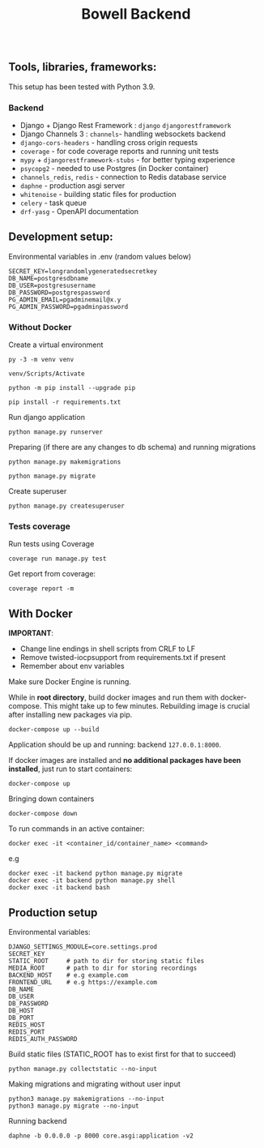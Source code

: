 <div align="center" style="padding-bottom: 10px">
    <h1>Bowell Backend</h1>
    <img src="https://img.shields.io/badge/Python-14354C?style=for-the-badge&logo=python&logoColor=white" alt=""/>
    <img src="https://img.shields.io/badge/Django-092E20?style=for-the-badge&logo=django&logoColor=white" alt=""/>
    <img src="https://img.shields.io/badge/DJANGO-REST-ff1709?style=for-the-badge&logo=django&logoColor=white&color=ff1709&labelColor=gray" alt=""/>
    <img src="https://img.shields.io/badge/Celery-8C9A41?&style=for-the-badge&logo=celery&logoColor=Awhite" alt=""/>
    <img src="https://img.shields.io/badge/PostgreSQL-316192?style=for-the-badge&logo=postgresql&logoColor=white" alt=""/>
    <img src="https://img.shields.io/badge/redis-%23DD0031.svg?&style=for-the-badge&logo=redis&logoColor=white" alt=""/>
    <img src="https://img.shields.io/badge/Docker-008FCC?style=for-the-badge&logo=docker&logoColor=white" alt=""/>
</div>

## Tools, libraries, frameworks:

This setup has been tested with Python 3.9.

### Backend

- Django + Django Rest Framework : `django` `djangorestframework`
- Django Channels 3 : `channels`- handling websockets backend
- `django-cors-headers` - handling cross origin requests
- `coverage` - for code coverage reports and running unit tests
- `mypy` + `djangorestframework-stubs` - for better typing experience
- `psycopg2` - needed to use Postgres (in Docker container)
- `channels_redis`, `redis` - connection to Redis database service
- `daphne` - production asgi server
- `whitenoise` - building static files for production
- `celery` - task queue
- `drf-yasg` - OpenAPI documentation

## Development setup:

Environmental variables in .env (random values below)

```
SECRET_KEY=longrandomlygeneratedsecretkey
DB_NAME=postgresdbname
DB_USER=postgresusername
DB_PASSWORD=postgrespassword
PG_ADMIN_EMAIL=pgadminemail@x.y
PG_ADMIN_PASSWORD=pgadminpassword
```

### Without Docker

Create a virtual environment

```shell script
py -3 -m venv venv

venv/Scripts/Activate

python -m pip install --upgrade pip

pip install -r requirements.txt
```

Run django application

```shell script
python manage.py runserver
```

Preparing (if there are any changes to db schema) and running migrations

```shell script
python manage.py makemigrations

python manage.py migrate
```

Create superuser

```shell script
python manage.py createsuperuser
```

### Tests coverage

Run tests using Coverage

```shell script
coverage run manage.py test
```

Get report from coverage:

```shell script
coverage report -m
```

## With Docker

**IMPORTANT**:

- Change line endings in shell scripts from CRLF to LF
- Remove twisted-iocpsupport from requirements.txt if present
- Remember about env variables

Make sure Docker Engine is running.

While in **root directory**, build docker images and run them with docker-compose. This might take up to few minutes.
Rebuilding image is crucial after installing new packages via pip.

```shell script
docker-compose up --build
```

Application should be up and running: backend `127.0.0.1:8000`.

If docker images are installed and **no additional packages have been installed**, just run to start containers:

```shell script
docker-compose up
```

Bringing down containers

```shell script
docker-compose down
```

To run commands in an active container:

```shell script
docker exec -it <container_id/container_name> <command>
```

e.g

```shell
docker exec -it backend python manage.py migrate
docker exec -it backend python manage.py shell
docker exec -it backend bash
```

## Production setup

Environmental variables:

```
DJANGO_SETTINGS_MODULE=core.settings.prod
SECRET_KEY
STATIC_ROOT     # path to dir for storing static files
MEDIA_ROOT      # path to dir for storing recordings 
BACKEND_HOST    # e.g example.com
FRONTEND_URL    # e.g https://example.com
DB_NAME
DB_USER
DB_PASSWORD
DB_HOST
DB_PORT
REDIS_HOST
REDIS_PORT
REDIS_AUTH_PASSWORD
```

Build static files (STATIC_ROOT has to exist first for that to succeed)

```shell
python manage.py collectstatic --no-input
```

Making migrations and migrating without user input

```shell
python3 manage.py makemigrations --no-input
python3 manage.py migrate --no-input
```

Running backend

```shell
daphne -b 0.0.0.0 -p 8000 core.asgi:application -v2
```
